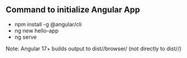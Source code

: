 ## Command to initialize Angular App
- npm install -g @angular/cli
- ng new hello-app
- ng serve

Note: Angular 17+ builds output to dist/<app>/browser/ (not directly to dist/<app>/)
